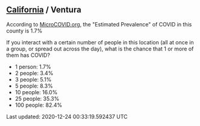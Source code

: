 
## [California](/united-states/california) / Ventura

According to [MicroCOVID.org](http://microcovid.org),
the "Estimated Prevalence" of COVID in this county is 1.7%

If you interact with a certain number of people in this location
(all at once in a group, or spread out across the day), what is the chance that
1 or more of them has COVID?

- 1 person: 1.7%
- 2 people: 3.4%
- 3 people: 5.1%
- 5 people: 8.3%
- 10 people: 16.0%
- 25 people: 35.3%
- 100 people: 82.4%

Last updated: 2020-12-24 00:33:19.592437 UTC
